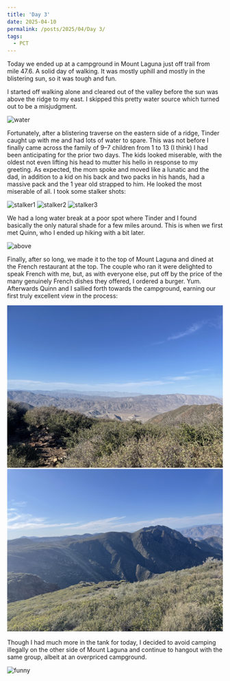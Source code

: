```yaml
---
title: 'Day 3'
date: 2025-04-10
permalink: /posts/2025/04/Day 3/
tags:
  - PCT
---
```


Today we ended up at a campground in Mount Laguna just off trail from mile 47.6. A solid day of walking. It was mostly uphill and mostly in the blistering sun, so it was tough and fun.

I started off walking alone and cleared out of the valley before the sun was above the ridge to my east. I skipped this pretty water source which turned out to be a misjudgment. 

![water](/images/IMG_4425.jpeg)

Fortunately, after a blistering traverse on the eastern side of a ridge, Tinder caught up with me and had lots of water to spare. This was not before I finally came across the family of 9–7 children from 1 to 13 (I think) I had been anticipating for the prior two days. The kids looked miserable, with the oldest not even lifting his head to mutter his hello in response to my greeting. As expected, the mom spoke and moved like a lunatic and the dad, in addition to a kid on his back and two packs in his hands, had a massive pack and the 1 year old strapped to him. He looked the most miserable of all. I took some stalker shots: 

![stalker1](/images/IMG_4430.jpeg)
![stalker2](/images/IMG_4431.jpeg)
![stalker3](/images/IMG_4432.jpeg)

We had a long water break at a poor spot where Tinder and I found basically the only natural shade for a few miles around. This is when we first met Quinn, who I ended up hiking with a bit later.

![above](/images/IMG_4434.jpeg)

Finally, after so long, we made it to the top of Mount Laguna and dined at the French restaurant at the top. The couple who ran it were delighted to speak French with me, but, as with everyone else, put off by the price of the many genuinely French dishes they offered, I ordered a burger. Yum. Afterwards Quinn and I sallied forth towards the campground, earning our first truly excellent view in the process:

![view1](/images/IMG_4439.jpeg)
![view2](/images/IMG_4440.jpeg)

Though I had much more in the tank for today, I decided to avoid camping illegally on the other side of Mount Laguna and continue to hangout with the same group, albeit at an overpriced campground.

![funny](/images/IMG_4435.jpeg)